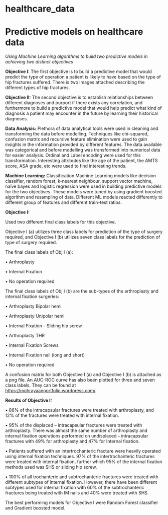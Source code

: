# healthcare_data
# **Predictive models on healthcare data**
*Using Machine Learning algorithms to build two predictive models in achieving two distinct objectives*

**Objective I:**
The first objective is to build a predictive model that would predict the type of operation a patient is likely to have based on the type of hip fractures suffered. There is two images attached describing the different types of hip fractures.

**Objective II:**
The second objective is to establish relationships between different diagnoses and purport if there exists any correlation, and furthermore to build a predictive model that would help predict what kind of diagnosis a patient may encounter in the future by learning their historical diagnoses.

**Data Analysis:**
Plethora of data analytical tools were used in cleaning and transforming the data before modelling. Techniques like chi–squared, confusion matrix and recursive feature elimination were used to gain insights in the information provided by different features. The data available was categorical and before modelling was transformed into numerical data for easier analysis. Ordinal and Label encoding were used for this transformation. Interesting attributes like the age of the patient, the AMTS score, ASA grade, etc were used to find interesting trends.

**Machine Learning:**
Classification Machine Learning models like decision classifier, random forest, k-nearest neighbour, support vector machine, naïve bayes and logistic regression were used in building predictive models for the two objectives. These models were tuned by using gradient boosted algorithm and resampling of data. Different ML models reacted differently to different group of features and different train-test ratios.

**Objective I:**

Used two different final class labels for this objective.

Objective I (a) utilizes three class labels for prediction of the type of surgery required, and Objective I (b) utilizes seven class labels for the prediction of type of surgery required.

The final class labels of Obj I (a):

•	Arthroplasty

•	Internal Fixation

•	No operation required



The final class labels of Obj I (b) are the sub-types of the arthroplasty and internal fixation surgeries:

•	Arthroplasty Bipolar hemi

•	Arthroplasty Unipolar hemi

•	Internal Fixation – Sliding hip screw

•	Arthroplasty THR

•	Internal Fixation Screws

•	Internal Fixation nail (long and short)

•	No operation required

A confusion matrix for both Objective I (a) and Objective I (b) is attached as a png file. An AUC-ROC curve has also been plotted for three and seven class labels. They can be found at https://mohrayaanportfolio.wordpress.com/.

**Results of Objective I:**

•	86% of the intracapsular fractures were treated with arthroplasty, and 12% of the fractures were treated with internal fixation.

•	95% of the displaced – intracapsular fractures were treated with arthroplasty. There was almost the same number of arthroplasty and internal fixation operations performed on undisplaced – intracapsular fractures with 49% for arthroplasty and 47% for Internal fixation.

•	Patients suffered with an intertrochanteric fracture were heavily operated using internal fixation techniques. 97% of the intertrochanteric fractures were treated with internal fixation, further which 95% of the internal fixation methods used was SHS or sliding hip screw.

•	100% of all trochanteric and subtrochanteric fractures were treated with different subtypes of internal fixation. However, there have been different subtypes used for internal fixation with 60% of the subtrochanteric fractures being treated with IM nails and 40% were treated with SHS.

The best performing models for Objective I were Random Forest classifier and Gradient boosted model.
